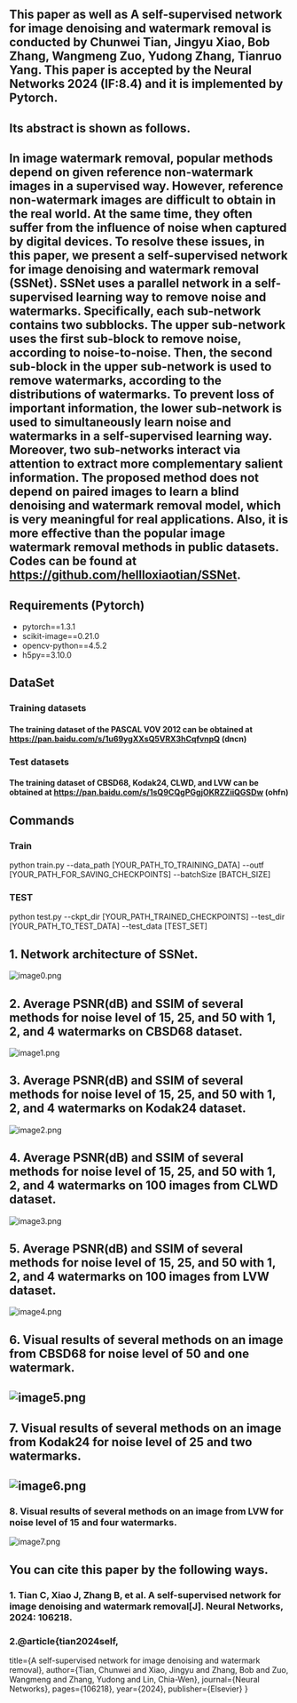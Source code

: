 ## This paper as well as  A self-supervised network for image denoising and watermark removal is conducted by Chunwei Tian, Jingyu Xiao, Bob Zhang, Wangmeng Zuo, Yudong Zhang, Tianruo Yang. This  paper is accepted by the Neural Networks 2024 (IF:8.4) and it is implemented by Pytorch. 

## Its abstract is shown as follows.

## In image watermark removal, popular methods depend on given reference non-watermark images in a supervised way. However, reference non-watermark images are difficult to obtain in the real world. At the same time, they often suffer from the influence of noise when captured by digital devices. To resolve these issues, in this paper, we present a self-supervised network for image denoising and watermark removal (SSNet). SSNet uses a parallel network in a self-supervised learning way to remove noise and watermarks. Specifically, each sub-network contains two subblocks. The upper sub-network uses the first sub-block to remove noise, according to noise-to-noise. Then, the second sub-block in the upper sub-network is used to remove watermarks, according to the distributions of watermarks. To prevent loss of important information, the lower sub-network is used to simultaneously learn noise and watermarks in a self-supervised learning way. Moreover, two sub-networks interact via attention to extract more complementary salient information. The proposed method does not depend on paired images to learn a blind denoising and watermark removal model, which is very meaningful for real applications. Also, it is more effective than the popular image watermark removal methods in public datasets. Codes can be found at https://github.com/hellloxiaotian/SSNet.

## Requirements (Pytorch)

* pytorch==1.3.1
* scikit-image==0.21.0
* opencv-python==4.5.2
* h5py==3.10.0

## DataSet

### Training datasets

#### The training dataset of the PASCAL VOV 2012 can be obtained at https://pan.baidu.com/s/1u69ygXXsQ5VRX3hCqfvnpQ (dncn)

### Test datasets

#### The training dataset of CBSD68, Kodak24, CLWD, and LVW can be obtained at https://pan.baidu.com/s/1sQ9CQgPGgjOKRZZiiQGSDw (ohfn)

## Commands

### Train

python train.py --data_path [YOUR_PATH_TO_TRAINING_DATA] --outf [YOUR_PATH_FOR_SAVING_CHECKPOINTS] --batchSize [BATCH_SIZE]

### TEST

python test.py --ckpt_dir [YOUR_PATH_TRAINED_CHECKPOINTS] --test_dir [YOUR_PATH_TO_TEST_DATA] --test_data [TEST_SET]

## 1. Network architecture of SSNet.

![image0.png](assets/image0.png)

## 2. Average PSNR(dB) and SSIM of several methods for noise level of 15, 25, and 50 with 1, 2, and 4 watermarks on CBSD68 dataset.  

![image1.png](assets/image1.png)

## 3. Average PSNR(dB) and SSIM of several methods for noise level of 15, 25, and 50 with 1, 2, and 4 watermarks on Kodak24 dataset.  

![image2.png](assets/image2.png)

## 4. Average PSNR(dB) and SSIM of several methods for noise level of 15, 25, and 50 with 1, 2, and 4 watermarks on 100 images from CLWD dataset.

![image3.png](assets/image3.png)

## 5. Average PSNR(dB) and SSIM of several methods for noise level of 15, 25, and 50 with 1, 2, and 4 watermarks on 100 images from LVW dataset.

![image4.png](assets/image4.png)

## 6. Visual results of several methods on an image from CBSD68 for noise level of 50 and one watermark.

## ![image5.png](assets/image5.png)

## 7. Visual results of several methods on an image from Kodak24 for noise level of 25 and two watermarks.

## ![image6.png](assets/image6.png)

### 8. Visual results of several methods on an image from LVW for noise level of 15 and four watermarks.

![image7.png](assets/image7.png)



## You can cite this paper by the following ways.

### 1. Tian C, Xiao J, Zhang B, et al. A self-supervised network for image denoising and watermark removal[J]. Neural Networks, 2024: 106218.

### 2.@article{tian2024self,
  title={A self-supervised network for image denoising and watermark removal},
  author={Tian, Chunwei and Xiao, Jingyu and Zhang, Bob and Zuo, Wangmeng and Zhang, Yudong and Lin, Chia-Wen},
  journal={Neural Networks},
  pages={106218},
  year={2024},
  publisher={Elsevier}
}

